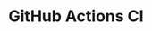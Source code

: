 # GitHub Actions CI
















































































































































































































































































































































































































































































































































































































































































































































































































































































































































































































































































































































































































































































































































































































































































































































































































































































































































































































































































































































































































































































































































































































































































































































































































































































































































































































































































































































































































































































































































































































































































































































